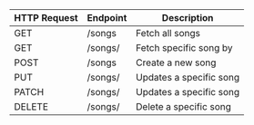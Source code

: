 |HTTP Request   |Endpoint   |Description  |
|---|---|---|
|GET   |/songs   |Fetch all songs   |
|GET   |/songs/<id>   |Fetch specific song by <id>|
|POST   |/songs   |Create a new song   |
|PUT   |/songs/<id>   |Updates a specific song  |
|PATCH |/songs/<id>   |Updates a specific song  |
|DELETE   |/songs/<id>   |Delete a specific song  |